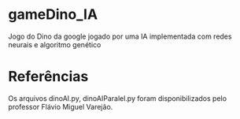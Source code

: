 # gameDino_IA
Jogo do Dino da google jogado por uma IA implementada com redes neurais e algoritmo genético

# Referências

Os arquivos dinoAI.py, dinoAIParalel.py foram disponibilizados pelo professor Flávio Miguel Varejão.
